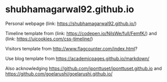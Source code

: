 # shubhamagarwal92.github.io

Personal webpage (link: https://shubhamagarwal92.github.io/)


Timeline template from (link: https://codepen.io/NilsWe/full/FemfK/)
and 
(link: https://uicookies.com/css-timeline/)


Visitors template from http://www.flagcounter.com/index.html?

Use blog template from https://academicpages.github.io/markdown/

Also acknowledging https://github.com/jponttuset/jponttuset.github.io and https://github.com/goelarushi/goelarushi.github.io/
